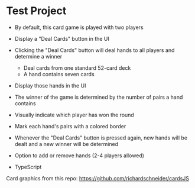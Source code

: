 # Test Project

- By default, this card game is played with two players
- Display a "Deal Cards" button in the UI
- Clicking the "Deal Cards" button will deal hands to all players and determine a winner
    - Deal cards from one standard 52-card deck
    - A hand contains seven cards
- Display those hands in the UI
- The winner of the game is determined by the number of pairs a hand contains
- Visually indicate which player has won the round
- Mark each hand's pairs with a colored border
- Whenever the "Deal Cards" button is pressed again, new hands will be dealt and a new winner will be determined
- Option to add or remove hands (2-4 players allowed)


- TypeScript


Card graphics from this repo: https://github.com/richardschneider/cardsJS
